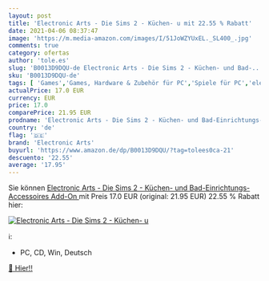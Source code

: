 ```yaml
---
layout: post
title: 'Electronic Arts - Die Sims 2 - Küchen- u mit 22.55 % Rabatt'
date: 2021-04-06 08:37:47
image: 'https://m.media-amazon.com/images/I/51JoWZYUxEL._SL400_.jpg'
comments: true
category: ofertas
author: 'tole.es'
slug: 'B0013D9DQU-de Electronic Arts - Die Sims 2 - Küchen- und Bad-...'
sku: 'B0013D9DQU-de'
tags: [ 'Games','Games, Hardware & Zubehör für PC','Spiele für PC','electronic arts', ]
actualPrice: 17.0 EUR
currency: EUR
price: 17.0
comparePrice: 21.95 EUR
prodname: 'Electronic Arts - Die Sims 2 - Küchen- und Bad-Einrichtungs-Accessoires  Add-On '
country: 'de'
flag: '🇩🇪'
brand: 'Electronic Arts'
buyurl: 'https://www.amazon.de/dp/B0013D9DQU/?tag=tolees0ca-21'
descuento: '22.55'
average: '17.95'
---
```


Sie können [Electronic Arts - Die Sims 2 - Küchen- und Bad-Einrichtungs-Accessoires  Add-On ](https://www.amazon.de/dp/B0013D9DQU/?tag=tolees0ca-21) mit Preis 17.0 EUR (original: 21.95 EUR) 22.55 % Rabatt hier:

[![Electronic Arts - Die Sims 2 - Küchen- u](https://m.media-amazon.com/images/I/51JoWZYUxEL._SL400_.jpg)](https://www.amazon.de/dp/B0013D9DQU/?tag=tolees0ca-21)

ℹ️:

- PC, CD, Win, Deutsch

[🛒 Hier!!](https://www.amazon.de/dp/B0013D9DQU/?tag=tolees0ca-21)
